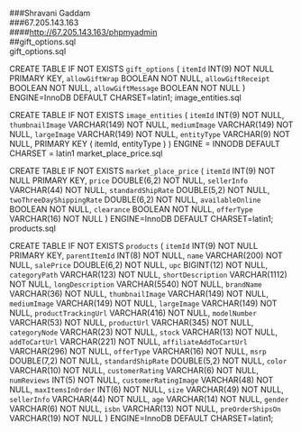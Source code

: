 ###Shravani Gaddam   
###67.205.143.163   
####http://67.205.143.163/phpmyadmin   
##gift_options.sql   
gift_options.sql

CREATE TABLE IF NOT EXISTS `gift_options` (
        `itemId` INT(9) NOT NULL PRIMARY KEY,
        `allowGiftWrap` BOOLEAN NOT NULL,
        `allowGiftReceipt` BOOLEAN NOT NULL,
        `allowGiftMessage` BOOLEAN NOT NULL
) ENGINE=InnoDB DEFAULT CHARSET=latin1;
image_entities.sql

CREATE TABLE IF NOT EXISTS  `image_entities` (
         `itemId` INT(9) NOT NULL,
         `thumbnailImage` VARCHAR(149) NOT NULL,
         `mediumImage` VARCHAR(149) NOT NULL,
         `largeImage` VARCHAR(149) NOT NULL,
         `entityType` VARCHAR(9) NOT NULL,
        PRIMARY KEY ( itemId, entityType )
) ENGINE = INNODB DEFAULT CHARSET = latin1
market_place_price.sql

CREATE TABLE IF NOT EXISTS `market_place_price` (
        `itemId`  INT(9) NOT NULL PRIMARY KEY,
        `price` DOUBLE(6,2) NOT NULL,
        `sellerInfo` VARCHAR(44) NOT NULL,
        `standardShipRate` DOUBLE(5,2) NOT NULL,
        `twoThreeDayShippingRate` DOUBLE(6,2) NOT NULL,
        `availableOnline` BOOLEAN NOT NULL,
        `clearance` BOOLEAN NOT NULL,
        `offerType` VARCHAR(16) NOT NULL
) ENGINE=InnoDB DEFAULT CHARSET=latin1;
products.sql

CREATE TABLE IF NOT EXISTS `products` (
        `itemId` INT(9) NOT NULL PRIMARY KEY,
        `parentItemId` INT(8) NOT NULL,
        `name` VARCHAR(200) NOT NULL,
        `salePrice` DOUBLE(6,2) NOT NULL,
        `upc` BIGINT(12) NOT NULL,
        `categoryPath` VARCHAR(123) NOT NULL,
        `shortDescription` VARCHAR(1112) NOT NULL,
        `longDescription` VARCHAR(5540) NOT NULL,
        `brandName` VARCHAR(36) NOT NULL,
        `thumbnailImage` VARCHAR(149) NOT NULL,
        `mediumImage` VARCHAR(149) NOT NULL,
        `largeImage` VARCHAR(149) NOT NULL,
        `productTrackingUrl` VARCHAR(416) NOT NULL,
        `modelNumber` VARCHAR(53) NOT NULL,
        `productUrl` VARCHAR(345) NOT NULL,
        `categoryNode` VARCHAR(23) NOT NULL,
        `stock` VARCHAR(13) NOT NULL,
        `addToCartUrl` VARCHAR(221) NOT NULL,
        `affiliateAddToCartUrl` VARCHAR(296) NOT NULL,
        `offerType` VARCHAR(16) NOT NULL,
        `msrp` DOUBLE(7,2) NOT NULL,
        `standardShipRate` DOUBLE(5,2) NOT NULL,
        `color` VARCHAR(10) NOT NULL,
        `customerRating` VARCHAR(6) NOT NULL,
        `numReviews` INT(5) NOT NULL,
        `customerRatingImage` VARCHAR(48) NOT NULL,
        `maxItemsInOrder` INT(6) NOT NULL,
        `size` VARCHAR(49) NOT NULL,
        `sellerInfo` VARCHAR(44) NOT NULL,
        `age` VARCHAR(14) NOT NULL,
        `gender` VARCHAR(6) NOT NULL,
        `isbn` VARCHAR(13) NOT NULL,
        `preOrderShipsOn` VARCHAR(19) NOT NULL
) ENGINE=InnoDB DEFAULT CHARSET=latin1;
